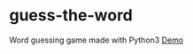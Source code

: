 # guess-the-word
Word guessing game made with Python3 [Demo](https://repl.it/@ashleyjar/guess-the-word)
